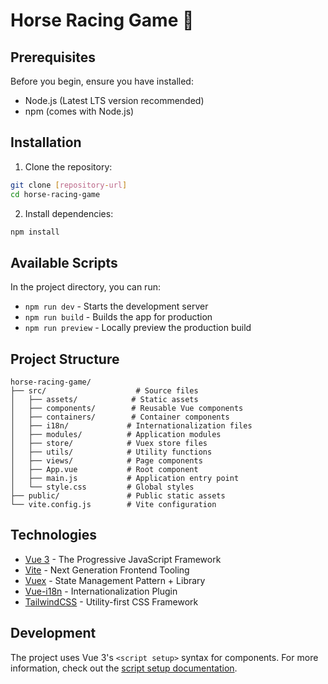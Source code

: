 # Horse Racing Game 🏇

## Prerequisites

Before you begin, ensure you have installed:

- Node.js (Latest LTS version recommended)
- npm (comes with Node.js)

## Installation

1. Clone the repository:

```bash
git clone [repository-url]
cd horse-racing-game
```

2. Install dependencies:

```bash
npm install
```

## Available Scripts

In the project directory, you can run:

- `npm run dev` - Starts the development server
- `npm run build` - Builds the app for production
- `npm run preview` - Locally preview the production build

## Project Structure

```
horse-racing-game/
├── src/                    # Source files
│   ├── assets/            # Static assets
│   ├── components/        # Reusable Vue components
│   ├── containers/        # Container components
│   ├── i18n/             # Internationalization files
│   ├── modules/          # Application modules
│   ├── store/            # Vuex store files
│   ├── utils/            # Utility functions
│   ├── views/            # Page components
│   ├── App.vue           # Root component
│   ├── main.js           # Application entry point
│   └── style.css         # Global styles
├── public/               # Public static assets
└── vite.config.js        # Vite configuration
```

## Technologies

- [Vue 3](https://vuejs.org/) - The Progressive JavaScript Framework
- [Vite](https://vitejs.dev/) - Next Generation Frontend Tooling
- [Vuex](https://vuex.vuejs.org/) - State Management Pattern + Library
- [Vue-i18n](https://vue-i18n.intlify.dev/) - Internationalization Plugin
- [TailwindCSS](https://tailwindcss.com/) - Utility-first CSS Framework

## Development

The project uses Vue 3's `<script setup>` syntax for components. For more information, check out the [script setup documentation](https://v3.vuejs.org/api/sfc-script-setup.html#sfc-script-setup).
